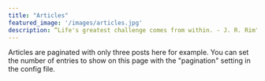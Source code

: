 ```yaml
---
title: "Articles"
featured_image: '/images/articles.jpg'
description: “Life's greatest challenge comes from within. - J. R. Rim"
---
```

Articles are paginated with only three posts here for example. You can set the number of entries to show on this page with the "pagination" setting in the config file.
